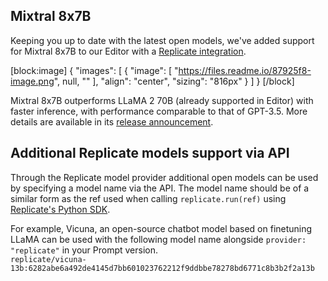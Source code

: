 ## Mixtral 8x7B

Keeping you up to date with the latest open models, we've added support for Mixtral 8x7B to our Editor with a [Replicate integration](https://replicate.com/).

[block:image]
{
  "images": [
    {
      "image": [
        "https://files.readme.io/87925f8-image.png",
        null,
        ""
      ],
      "align": "center",
      "sizing": "816px"
    }
  ]
}
[/block]


Mixtral 8x7B outperforms LLaMA 2 70B (already supported in Editor) with faster inference, with performance comparable to that of GPT-3.5. More details are available in its [release announcement](https://mistral.ai/news/mixtral-of-experts/).

## Additional Replicate models support via API

Through the Replicate model provider additional open models can be used by specifying a model name via the API. The model name should be of a similar form as the ref used when calling `replicate.run(ref)` using [Replicate's Python SDK](https://github.com/replicate/replicate-python).

For example, Vicuna, an open-source chatbot model based on finetuning LLaMA can be used with the following model name alongside `provider: "replicate"` in your Prompt version.  
`replicate/vicuna-13b:6282abe6a492de4145d7bb601023762212f9ddbbe78278bd6771c8b3b2f2a13b`